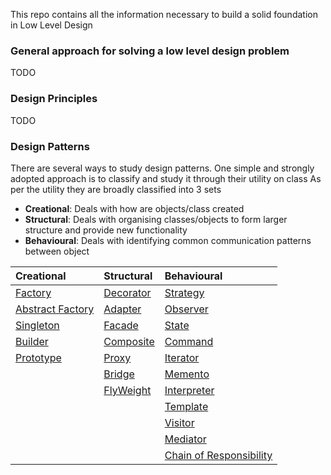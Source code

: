 This repo contains all the information necessary to build a solid foundation in Low Level Design

### General approach for solving a low level design problem
TODO

### Design Principles
TODO



### Design Patterns
There are several ways to study design patterns. One simple and strongly adopted approach is to classify and study it through their utility on class
As per the utility they are broadly classified into 3 sets

* **Creational**: Deals with how are objects/class created
* **Structural**: Deals with organising classes/objects to form larger structure and provide new functionality
* **Behavioural**: Deals with  identifying common communication patterns between object

| Creational                                                     | Structural                                        | Behavioural                                                                  |
| :--------------------------------------------------------------| :-------------------------------------------------| :----------------------------------------------------------------------------|
| [Factory](./Creational/Factory/Notes/Intro.md)                 | [Decorator](./Structural/Decorator/Notes/Intro.md)| [Strategy](./Behavioural/Strategy/Notes/Intro.md)                            |
| [Abstract Factory](./Creational/AbstractFactory/Notes/Intro.md)| [Adapter](./Structural/Adapter/Notes/Intro.md)    | [Observer](./Behavioural/Observer/Notes/Intro.md)                            |
| [Singleton](./Creational/Singleton/Notes/Intro.md)             | [Facade](./Structural/Facade/Notes/Intro.md)      | [State](./Behavioural/State/Notes/Intro.md)                                  |
| [Builder](./Creational/Builder/Notes/Intro.md)                 | [Composite](./Structural/Composite/Notes/Intro.md)| [Command](./Behavioural/Command/Notes/Intro.md)                              |
| [Prototype](./Creational/Builder/Notes/Intro.md)               | [Proxy](./Structural/Proxy/Notes/Intro.md)        | [Iterator](./Behavioural/Iterator/Notes/Intro.md)                            |
|                                                                | [Bridge](./Structural/Bridge/Notes/Intro.md)      | [Memento](./Behavioural/Iterator/Notes/Intro.md)                             | 
|                                                                | [FlyWeight](./Structural/FlyWeight/Notes/Intro.md)| [Interpreter](./Behavioural/Interpreter/Notes/Intro.md)                      | 
|                                                                |                                                   | [Template](./Behavioural/Template/Notes/Intro.md)                            | 
|                                                                |                                                   | [Visitor](./Behavioural/Visitor/Notes/Intro.md)                              | 
|                                                                |                                                   | [Mediator](./Behavioural/Mediator/Notes/Intro.md)                            | 
|                                                                |                                                   | [Chain of Responsibility](./Behavioural/ChainOfResponsibility/Notes/Intro.md)| 
